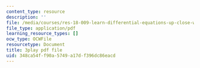 ```yaml
---
content_type: resource
description: ''
file: /media/courses/res-18-009-learn-differential-equations-up-close-with-gilbert-strang-and-cleve-moler-fall-2015/348ca54ff90a5749a17df396dc86eacd_-D4GDdxJrpg.pdf
file_type: application/pdf
learning_resource_types: []
ocw_type: OCWFile
resourcetype: Document
title: 3play pdf file
uid: 348ca54f-f90a-5749-a17d-f396dc86eacd
---
```


